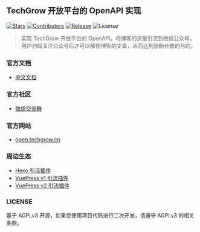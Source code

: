 ## TechGrow 开放平台的 OpenAPI 实现

[![Stars](https://img.shields.io/github/stars/rqh656418510/techgrow-openapi-java.svg?label=Stars&logo=github)](https://github.com/rqh656418510/techgrow-openapi-java)
[![Contributors](https://img.shields.io/github/contributors/rqh656418510/techgrow-openapi-java.svg?label=Contributors&logo=appveyor)](https://github.com/rqh656418510/techgrow-openapi-java)
[![Release](https://img.shields.io/github/release/rqh656418510/techgrow-openapi-java.svg?label=Release&logo=firebase)](https://github.com/rqh656418510/techgrow-openapi-java/releases)
![License](https://img.shields.io/github/license/rqh656418510/techgrow-openapi-java?label=License&logo=meteor)

> 实现 TechGrow 开放平台的 OpenAPI，将博客的流量引流到微信公众号，用户扫码关注公众号后才可以解锁博客的文章，从而达到涨粉丝数的目的。

### 官方文档

- [中文文档](https://docs.techgrow.cn/v1/wechat/openapi/java/)

### 官方社区

- [微信交流群](https://www.techgrow.cn/img/wx-group-qr-techgrow.png)

### 官方网站

- [open.techgrow.cn](https://open.techgrow.cn)

### 周边生态

- [Hexo 引流插件](https://github.com/rqh656418510/hexo-readmore)
- [VuePress v1 引流插件](https://github.com/rqh656418510/vuepress-plugin-readmore-popular)
- [VuePress v2 引流插件](https://github.com/rqh656418510/vuepress-plugin-readmore-popular-next)

### LICENSE

基于 AGPLv3 开源，如果您使用项目代码进行二次开发，请遵守 AGPLv3 的相关条款。
